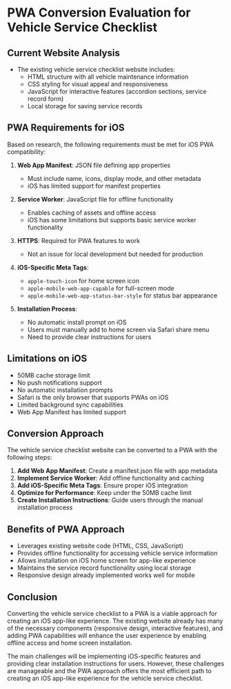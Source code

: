 # PWA Conversion Evaluation for Vehicle Service Checklist

## Current Website Analysis
- The existing vehicle service checklist website includes:
  - HTML structure with all vehicle maintenance information
  - CSS styling for visual appeal and responsiveness
  - JavaScript for interactive features (accordion sections, service record form)
  - Local storage for saving service records

## PWA Requirements for iOS
Based on research, the following requirements must be met for iOS PWA compatibility:

1. **Web App Manifest**: JSON file defining app properties
   - Must include name, icons, display mode, and other metadata
   - iOS has limited support for manifest properties

2. **Service Worker**: JavaScript file for offline functionality
   - Enables caching of assets and offline access
   - iOS has some limitations but supports basic service worker functionality

3. **HTTPS**: Required for PWA features to work
   - Not an issue for local development but needed for production

4. **iOS-Specific Meta Tags**:
   - `apple-touch-icon` for home screen icon
   - `apple-mobile-web-app-capable` for full-screen mode
   - `apple-mobile-web-app-status-bar-style` for status bar appearance

5. **Installation Process**:
   - No automatic install prompt on iOS
   - Users must manually add to home screen via Safari share menu
   - Need to provide clear instructions for users

## Limitations on iOS
- 50MB cache storage limit
- No push notifications support
- No automatic installation prompts
- Safari is the only browser that supports PWAs on iOS
- Limited background sync capabilities
- Web App Manifest has limited support

## Conversion Approach
The vehicle service checklist website can be converted to a PWA with the following steps:

1. **Add Web App Manifest**: Create a manifest.json file with app metadata
2. **Implement Service Worker**: Add offline functionality and caching
3. **Add iOS-Specific Meta Tags**: Ensure proper iOS integration
4. **Optimize for Performance**: Keep under the 50MB cache limit
5. **Create Installation Instructions**: Guide users through the manual installation process

## Benefits of PWA Approach
- Leverages existing website code (HTML, CSS, JavaScript)
- Provides offline functionality for accessing vehicle service information
- Allows installation on iOS home screen for app-like experience
- Maintains the service record functionality using local storage
- Responsive design already implemented works well for mobile

## Conclusion
Converting the vehicle service checklist to a PWA is a viable approach for creating an iOS app-like experience. The existing website already has many of the necessary components (responsive design, interactive features), and adding PWA capabilities will enhance the user experience by enabling offline access and home screen installation.

The main challenges will be implementing iOS-specific features and providing clear installation instructions for users. However, these challenges are manageable and the PWA approach offers the most efficient path to creating an iOS app-like experience for the vehicle service checklist.
